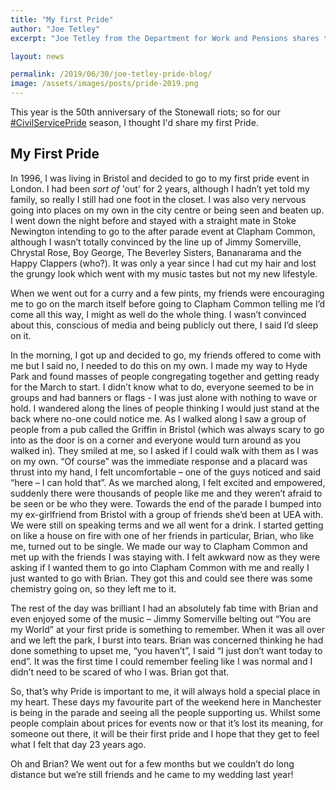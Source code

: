 ```yaml
---
title: "My first Pride"
author: "Joe Tetley"
excerpt: "Joe Tetley from the Department for Work and Pensions shares their experience of their first Pride."

layout: news

permalink: /2019/06/30/joe-tetley-pride-blog/
image: /assets/images/posts/pride-2019.png
---
```


This year is the 50th anniversary of the Stonewall riots; so for our [#CivilServicePride](https://twitter.com/search?q=%23civilservicepride) season, I thought I'd share my first Pride.

## My First Pride

In 1996, I was living in Bristol and decided to go to my first pride event in London.  I had been *sort of* 'out' for 2 years, although I hadn’t yet told my family, so really I still had one foot in the closet.  I was also very nervous going into places on my own in the city centre or being seen and beaten up.  I went down the night before and stayed with a straight mate in Stoke Newington intending to go to the after parade event at Clapham Common, although I wasn’t totally convinced by the line up of Jimmy Somerville, Chrystal Rose, Boy George, The Beverley Sisters, Bananarama and the Happy Clappers (who?).  It was only a year since I had cut my hair and lost the grungy look which went with my music tastes but not my new lifestyle.

When we went out for a curry and a few pints, my friends were encouraging me to go on the march itself before going to Clapham Common telling me I’d come all this way, I might as well do the whole thing.  I wasn’t convinced about this, conscious of media and being publicly out there, I said I’d sleep on it.

In the morning, I got up and decided to go, my friends offered to come with me but I said no, I needed to do this on my own.  I made my way to Hyde Park and found masses of people congregating together and getting ready for the March to start.  I didn’t know what to do, everyone seemed to be in groups and had banners or flags - I was just alone with nothing to wave or hold.  I wandered along the lines of people thinking I would just stand at the back where no-one could notice me.   As I walked along I saw a group of people from a pub called the Griffin in Bristol (which was always scary to go into as the door is on a corner and everyone would turn around as you walked in).  They smiled at me, so I asked if I could walk with them as I was on my own.  “Of course” was the immediate response and a placard was thrust into my hand, I felt uncomfortable – one of the guys noticed and said “here – I can hold that”.
As we marched along, I felt excited and empowered, suddenly there were thousands of people like me and they weren’t afraid to be seen or be who they were.  Towards the end of the parade I bumped into my ex-girlfriend from Bristol with a group of friends she’d been at UEA with.  We were still on speaking terms and we all went for a drink.  I started getting on like a house on fire with one of her friends in particular, Brian, who like me, turned out to be single.  We made our way to Clapham Common and met up with the friends I was staying with.  I felt awkward now as they were asking if I wanted them to go into Clapham Common with me and really I just wanted to go with Brian.  They got this and could see there was some chemistry going on, so they left me to it.

The rest of the day was brilliant I had an absolutely fab time with Brian and even enjoyed some of the music – Jimmy Somerville belting out “You are my World” at your first pride is something to remember.  When it was all over and we left the park, I burst into tears.  Brian was concerned thinking he had done something to upset me, “you haven’t”, I said “I just don’t want today to end”.  It was the first time I could remember feeling like I was normal and I didn’t need to be scared of who I was.  Brian got that.

So, that’s why Pride is important to me, it will always hold a special place in my heart.  These days my favourite part of the weekend here in Manchester is being in the parade and seeing all the people supporting us.  Whilst some people complain about prices for events now or that it’s lost its meaning, for someone out there, it will be their first pride and I hope that they get to feel what I felt that day 23 years ago.

Oh and Brian?  We went out for a few months but we couldn’t do long distance but we’re still friends and he came to my wedding last year!